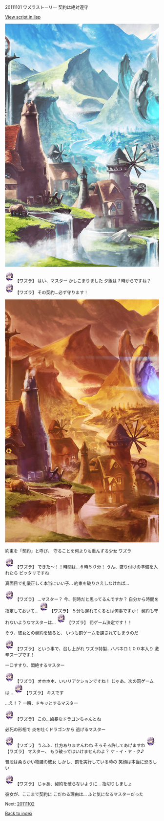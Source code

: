 20111101 ワズラストーリー 契約は絶対遵守

[View script in lisp](../scripts/20111101.txt)

![foot_mountain_village.png](../images/backgrounds/foot_mountain_village.png)

<img src="../images/units/201111.png" alt="201111.png" height="34"/>
【ワズラ】
はい、マスター
かしこまりました
夕飯は７時からですね？

<img src="../images/units/201111.png" alt="201111.png" height="34"/>
【ワズラ】
その契約…必ず守ります！

![foot_mountain_village_evening.png](../images/backgrounds/foot_mountain_village_evening.png)

約束を「契約」と呼び、
守ることを何よりも重んずる少女
ワズラ

<img src="../images/units/201111.png" alt="201111.png" height="34"/>
【ワズラ】
できた〜！！時間は…６時５０分！
うん、盛り付けの準備を入れたら
ピッタリですね

真面目で礼儀正しく本当にいい子…
約束を破りさえしなければ…

<img src="../images/units/201111.png" alt="201111.png" height="34"/>
【ワズラ】
…マスター？
今、何時だと思ってるんですか？
自分から時間を指定しておいて…

<img src="../images/units/201111.png" alt="201111.png" height="34"/>
【ワズラ】
５分も遅れてくるとは何事ですか！
契約も守れないようなマスターは…

<img src="../images/units/201111.png" alt="201111.png" height="34"/>
【ワズラ】
罰ゲーム決定です！！

そう、彼女との契約を破ると、
いつも罰ゲームを課されてしまうのだ

<img src="../images/units/201111.png" alt="201111.png" height="34"/>
【ワズラ】
という事で、召し上がれ
ワズラ特製…ハバネロ１００本入り
激辛スープです！

一口すすり、悶絶するマスター

<img src="../images/units/201111.png" alt="201111.png" height="34"/>
【ワズラ】
オホホホ、いいリアクションですね！
じゃあ、次の罰ゲームは…

<img src="../images/units/201111.png" alt="201111.png" height="34"/>
【ワズラ】
キスです

…え！？
一瞬、ドキッとするマスター

<img src="../images/units/201111.png" alt="201111.png" height="34"/>
【ワズラ】
この…凶暴なドラゴンちゃんとね

必死の形相で
炎を吐くドラゴンから
逃げるマスター

<img src="../images/units/201111.png" alt="201111.png" height="34"/>
【ワズラ】
うふふ、仕方ありませんわね
そろそろ許してあげますわ

<img src="../images/units/201111.png" alt="201111.png" height="34"/>
【ワズラ】
マスター、
もう破ってはいけませんわよ？
ケ・イ・ヤ・ク♪

普段は柔らかい物腰の彼女
しかし、罰を実行している時の
笑顔は本当に恐ろしい

<img src="../images/units/201111.png" alt="201111.png" height="34"/>
【ワズラ】
じゃあ、契約を破らないように…
指切りしましょ

彼女が、ここまで契約に
こだわる理由は…
ふと気になるマスターだった

Next: [20111102](20111102.md)

[Back to index](index.md)
